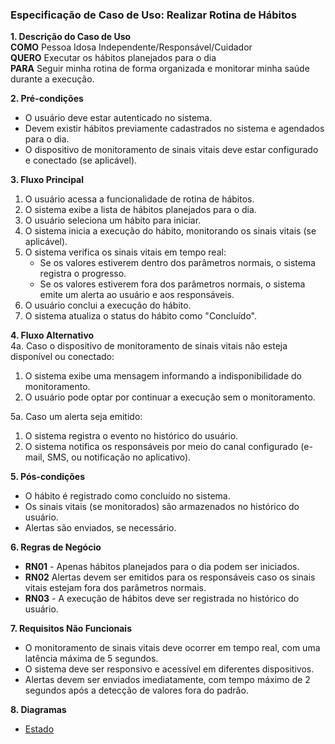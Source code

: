 ### Especificação de Caso de Uso: Realizar Rotina de Hábitos

**1. Descrição do Caso de Uso**  
**COMO** Pessoa Idosa Independente/Responsável/Cuidador  
**QUERO** Executar os hábitos planejados para o dia  
**PARA** Seguir minha rotina de forma organizada e monitorar minha saúde durante a execução.  

**2. Pré-condições**  
- O usuário deve estar autenticado no sistema.  
- Devem existir hábitos previamente cadastrados no sistema e agendados para o dia.  
- O dispositivo de monitoramento de sinais vitais deve estar configurado e conectado (se aplicável).  

**3. Fluxo Principal**  
1. O usuário acessa a funcionalidade de rotina de hábitos.  
2. O sistema exibe a lista de hábitos planejados para o dia.  
3. O usuário seleciona um hábito para iniciar.  
4. O sistema inicia a execução do hábito, monitorando os sinais vitais (se aplicável).  
5. O sistema verifica os sinais vitais em tempo real:  
   - Se os valores estiverem dentro dos parâmetros normais, o sistema registra o progresso.  
   - Se os valores estiverem fora dos parâmetros normais, o sistema emite um alerta ao usuário e aos responsáveis.  
6. O usuário conclui a execução do hábito.  
7. O sistema atualiza o status do hábito como "Concluído".  

**4. Fluxo Alternativo**  
4a. Caso o dispositivo de monitoramento de sinais vitais não esteja disponível ou conectado:  
   1. O sistema exibe uma mensagem informando a indisponibilidade do monitoramento.  
   2. O usuário pode optar por continuar a execução sem o monitoramento.  

5a. Caso um alerta seja emitido:  
   1. O sistema registra o evento no histórico do usuário.  
   2. O sistema notifica os responsáveis por meio do canal configurado (e-mail, SMS, ou notificação no aplicativo).  

**5. Pós-condições**  
- O hábito é registrado como concluído no sistema.  
- Os sinais vitais (se monitorados) são armazenados no histórico do usuário.  
- Alertas são enviados, se necessário.  

**6. Regras de Negócio**  
- **RN01** - Apenas hábitos planejados para o dia podem ser iniciados.  
- **RN02**  Alertas devem ser emitidos para os responsáveis caso os sinais vitais estejam fora dos parâmetros normais.  
- **RN03** - A execução de hábitos deve ser registrada no histórico do usuário.  

**7. Requisitos Não Funcionais**  
- O monitoramento de sinais vitais deve ocorrer em tempo real, com uma latência máxima de 5 segundos.  
- O sistema deve ser responsivo e acessível em diferentes dispositivos.  
- Alertas devem ser enviados imediatamente, com tempo máximo de 2 segundos após a detecção de valores fora do padrão.  

**8. Diagramas**  
- [Estado](https://github.com/EnneLu/TINA-Requisitos/blob/main/docs/requirements/diagrams/Estado/img/ES_01_RealizarRotinaHabito.png)
